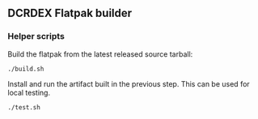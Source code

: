 ## DCRDEX Flatpak builder 

### Helper scripts


Build the flatpak from the latest released source tarball:
```
./build.sh
```

Install and run the artifact built in the previous step.  This can be used for local testing.

```
./test.sh
```

